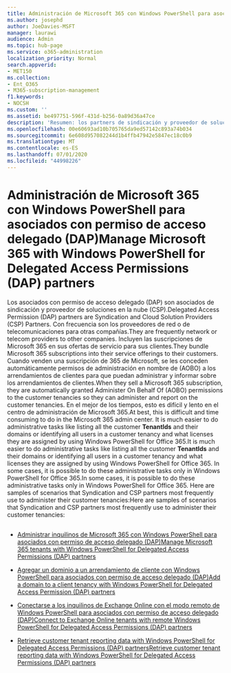 ```yaml
---
title: Administración de Microsoft 365 con Windows PowerShell para asociados con permiso de acceso delegado (DAP)
ms.author: josephd
author: JoeDavies-MSFT
manager: laurawi
audience: Admin
ms.topic: hub-page
ms.service: o365-administration
localization_priority: Normal
search.appverid:
- MET150
ms.collection:
- Ent_O365
- M365-subscription-management
f1.keywords:
- NOCSH
ms.custom: ''
ms.assetid: be497751-596f-431d-b256-0a89d36a47ce
description: 'Resumen: los partners de sindicación y proveedor de soluciones en la nube (CSP) pueden usar Windows PowerShell para administrar los inquilinos de cliente de Microsoft 365.'
ms.openlocfilehash: 00e60693ad10b705765da9ed57142c893a74b034
ms.sourcegitcommit: 6e608d957082244d1b4ffb47942e5847ec18c0b9
ms.translationtype: MT
ms.contentlocale: es-ES
ms.lasthandoff: 07/01/2020
ms.locfileid: "44998226"
---
```

# <a name="manage-microsoft-365-with-windows-powershell-for-delegated-access-permissions-dap-partners"></a><span data-ttu-id="b7333-103">Administración de Microsoft 365 con Windows PowerShell para asociados con permiso de acceso delegado (DAP)</span><span class="sxs-lookup"><span data-stu-id="b7333-103">Manage Microsoft 365 with Windows PowerShell for Delegated Access Permissions (DAP) partners</span></span>

<span data-ttu-id="b7333-104">Los asociados con permiso de acceso delegado (DAP) son asociados de sindicación y proveedor de soluciones en la nube (CSP).</span><span class="sxs-lookup"><span data-stu-id="b7333-104">Delegated Access Permission (DAP) partners are Syndication and Cloud Solution Providers (CSP) Partners.</span></span> <span data-ttu-id="b7333-105">Con frecuencia son los proveedores de red o de telecomunicaciones para otras compañías.</span><span class="sxs-lookup"><span data-stu-id="b7333-105">They are frequently network or telecom providers to other companies.</span></span> <span data-ttu-id="b7333-106">Incluyen las suscripciones de Microsoft 365 en sus ofertas de servicio para sus clientes.</span><span class="sxs-lookup"><span data-stu-id="b7333-106">They bundle Microsoft 365 subscriptions into their service offerings to their customers.</span></span> <span data-ttu-id="b7333-107">Cuando venden una suscripción de 365 de Microsoft, se les conceden automáticamente permisos de administración en nombre de (AOBO) a los arrendamientos de clientes para que puedan administrar y informar sobre los arrendamientos de clientes.</span><span class="sxs-lookup"><span data-stu-id="b7333-107">When they sell a Microsoft 365 subscription, they are automatically granted Administer On Behalf Of (AOBO) permissions to the customer tenancies so they can administer and report on the customer tenancies.</span></span> <span data-ttu-id="b7333-108">En el mejor de los tiempos, esto es difícil y lento en el centro de administración de Microsoft 365.</span><span class="sxs-lookup"><span data-stu-id="b7333-108">At best, this is difficult and time consuming to do in the Microsoft 365 admin center.</span></span> <span data-ttu-id="b7333-109">It is much easier to do administrative tasks like listing all the customer **TenantIds** and their domains or identifying all users in a customer tenancy and what licenses they are assigned by using Windows PowerShell for Office 365.</span><span class="sxs-lookup"><span data-stu-id="b7333-109">It is much easier to do administrative tasks like listing all the customer **TenantIds** and their domains or identifying all users in a customer tenancy and what licenses they are assigned by using Windows PowerShell for Office 365.</span></span> <span data-ttu-id="b7333-110">In some cases, it is possible to do these administrative tasks only in Windows PowerShell for Office 365.</span><span class="sxs-lookup"><span data-stu-id="b7333-110">In some cases, it is possible to do these administrative tasks only in Windows PowerShell for Office 365.</span></span> <span data-ttu-id="b7333-111">Here are samples of scenarios that Syndication and CSP partners most frequently use to administer their customer tenancies:</span><span class="sxs-lookup"><span data-stu-id="b7333-111">Here are samples of scenarios that Syndication and CSP partners most frequently use to administer their customer tenancies:</span></span>
  
## 

- [<span data-ttu-id="b7333-112">Administrar inquilinos de Microsoft 365 con Windows PowerShell para asociados con permiso de acceso delegado (DAP)</span><span class="sxs-lookup"><span data-stu-id="b7333-112">Manage Microsoft 365 tenants with Windows PowerShell for Delegated Access Permissions (DAP) partners</span></span>](manage-office-365-tenants-with-windows-powershell-for-delegated-access-permissio.md)
    
- [<span data-ttu-id="b7333-113">Agregar un dominio a un arrendamiento de cliente con Windows PowerShell para asociados con permiso de acceso delegado (DAP)</span><span class="sxs-lookup"><span data-stu-id="b7333-113">Add a domain to a client tenancy with Windows PowerShell for Delegated Access Permission (DAP) partners</span></span>](add-a-domain-to-a-client-tenancy-with-windows-powershell-for-delegated-access-pe.md)
    
- [<span data-ttu-id="b7333-114">Conectarse a los inquilinos de Exchange Online con el modo remoto de Windows PowerShell para asociados con permiso de acceso delegado (DAP)</span><span class="sxs-lookup"><span data-stu-id="b7333-114">Connect to Exchange Online tenants with remote Windows PowerShell for Delegated Access Permissions (DAP) partners</span></span>](connect-to-exchange-online-tenants-with-remote-windows-powershell-for-delegated.md)
    
- [<span data-ttu-id="b7333-115">Retrieve customer tenant reporting data with Windows PowerShell for Delegated Access Permissions (DAP) partners</span><span class="sxs-lookup"><span data-stu-id="b7333-115">Retrieve customer tenant reporting data with Windows PowerShell for Delegated Access Permissions (DAP) partners</span></span>](retrieve-customer-tenant-reporting-data-with-windows-powershell-for-delegated-ac.md)
    

    

